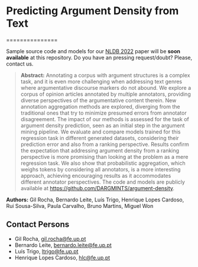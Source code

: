 # Predicting Argument Density from Text
===============

Sample source code and models for our [NLDB 2022](https://nldb2022.prhlt.upv.es/) paper will be **soon available** at this repository. Do you have an pressing request/doubt? Please, contact us.

> **Abstract:** Annotating a corpus with argument structures is a complex task, and it is even more challenging when addressing text genres where argumentative discourse markers do not abound. We explore a corpus of opinion articles annotated by multiple annotators, providing diverse perspectives of the argumentative content therein. New annotation aggregation methods are explored, diverging from the traditional ones that try to minimize presumed errors from annotator disagreement. The impact of our methods is assessed for the task of argument density prediction, seen as an initial step in the argument mining pipeline. We evaluate and compare models trained for this regression task in different generated datasets, considering their prediction error and also from a ranking perspective. Results confirm the expectation that addressing argument density from a ranking perspective is more promising than looking at the problem as a mere regression task. We also show that probabilistic aggregation, which weighs tokens by considering all annotators, is a more interesting approach, achieving encouraging results as it accommodates different annotator perspectives. The code and models are publicly available at https://github.com/DARGMINTS/argument-density.

**Authors:** Gil Rocha, Bernardo Leite, Luís Trigo, Henrique Lopes Cardoso, Rui Sousa-Silva, Paula Carvalho, Bruno Martins, Miguel Won

## Contact Persons
* Gil Rocha, gil.rocha@fe.up.pt
* Bernardo Leite, bernardo.leite@fe.up.pt
* Luís Trigo, ltrigo@fe.up.pt
* Henrique Lopes Cardoso, hlc@fe.up.pt